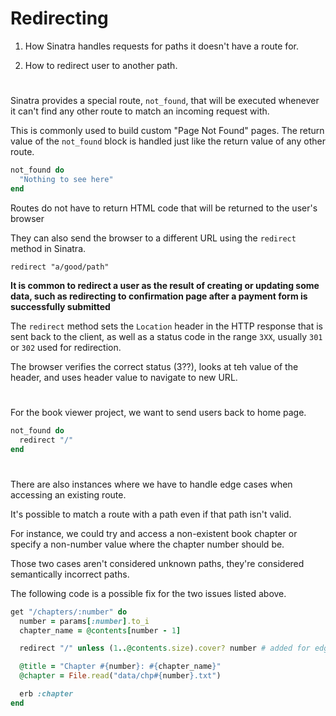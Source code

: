 # Redirecting

1. How Sinatra handles requests for paths it doesn't have a route for. 

2. How to redirect user to another path. 


#

Sinatra provides a special route, `not_found`, that will be executed whenever it can't find any other route to match an incoming request with. 

This is commonly used to build custom "Page Not Found" pages. The return value of the `not_found` block is handled just like the return value of any other route.

```ruby 
not_found do 
  "Nothing to see here"
end 
```

Routes do not have to return HTML code that will be returned to the user's browser

They can also send the browser to a different URL using the `redirect` method in Sinatra.

`redirect "a/good/path"`

**It is common to redirect a user as the result of creating or updating some data, such as redirecting to confirmation page after a payment form is successfully submitted**

The `redirect` method sets the `Location` header in the HTTP response that is sent back to the client, as well as a status code in the range `3XX`, usually `301` or `302` used for redirection. 

The browser verifies the correct status (3??), looks at teh value of the header, and uses header value to navigate to new URL. 

#


For the book viewer project, we want to send users back to home page. 

```ruby
not_found do 
  redirect "/"
end 
```

#

There are also instances where we have to handle edge cases when accessing an existing route. 

It's possible to match a route with a path even if that path isn't valid.

For instance, we could try and access a non-existent book chapter or specify a non-number value where the chapter number should be. 

Those two cases aren't considered unknown paths, they're considered semantically incorrect paths. 

The following code is a possible fix for the two issues listed above.

```ruby 
get "/chapters/:number" do
  number = params[:number].to_i
  chapter_name = @contents[number - 1]

  redirect "/" unless (1..@contents.size).cover? number # added for edge cases

  @title = "Chapter #{number}: #{chapter_name}"
  @chapter = File.read("data/chp#{number}.txt")

  erb :chapter
end
```

#
